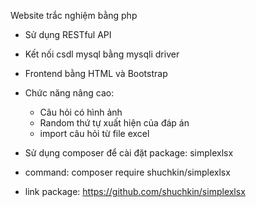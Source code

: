 Website trắc nghiệm bằng php
- Sử dụng RESTful API
- Kết nối csdl mysql bằng mysqli driver
- Frontend bằng HTML và Bootstrap

- Chức năng nâng cao: 
    - Câu hỏi có hình ảnh
    - Random thứ tự xuất hiện của đáp án
    - import câu hỏi từ file excel

- Sử dụng composer để cài đặt package: simplexlsx
- command: composer require shuchkin/simplexlsx
- link package: https://github.com/shuchkin/simplexlsx